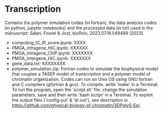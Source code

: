 # Transcription
Contains the polymer simulation codes (in fortran), the data analysis codes (in python, jupyter notebooks) and the processed data (in txt) used in the manuscript: Salari, Fourel & Jost, bioRxiv, 2023.07.18.549489 (2023).

* computing_IC_IR_score.ipynb: XXXX
* PMGA_intragene_HiC.ipynb: XXXXXX
* PMGA_intragene_ChIP.ipynb: XXXXXXX
* PMGA_intergene_HiC.ipynb: XXXXXXX
* gene_data.txt: XXXXXXXX
* polymer_simulation.zip: Fortran codes to simulate the biophysical model that couples a TASEP model of transcription and a polymer model of chromatin organization. Codes can run on Unix OS using GNU fortran and C compilers (gfortran & gcc). To compile, write 'make' in a Terminal. To run the program, open the 'script.sh' file, change the simulation parameters, save and then write 'bash script' in a Terminal. To exploit the output files ('config.out' & 'dr.out'), see description in https://github.com/physical-biology-of-chromatin/3DPolyS-Epi.

